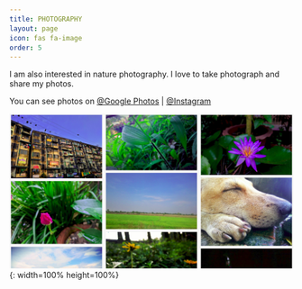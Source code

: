 ```yaml
---
title: PHOTOGRAPHY
layout: page
icon: fas fa-image
order: 5
---
```


<p>I am also interested in nature photography. I love to take photograph and share my photos.</p>
<p >You can see photos on <a href="https://photos.app.goo.gl/SJ9NYCk8so8oJRQz7">@Google Photos</a> | <a href="https://www.instagram.com/zawzaw.cen">@Instagram</a>
</p>

![Photography](/assets/images/featured-images/img_mobilephotography.png){: width=100% height=100%}
